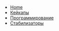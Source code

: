 <!-- docs/_sidebar.md -->

* [Home](README.md)
* [Кейкапы](keycaps.md)
* [Программирование](QMK.md)
* [Cтабилизаторы](stabs.md)
